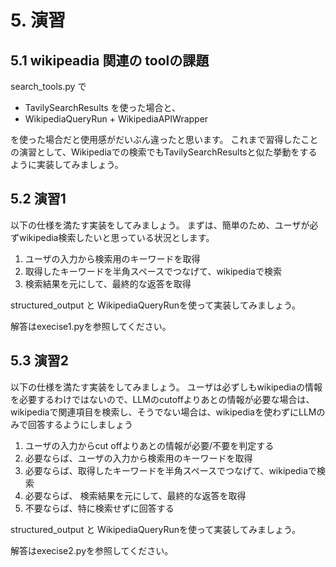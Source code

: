 # 5. 演習

## 5.1 wikipeadia 関連の toolの課題

search_tools.py で
- TavilySearchResults を使った場合と、
- WikipediaQueryRun + WikipediaAPIWrapper

を使った場合だと使用感がだいぶん違ったと思います。
これまで習得したことの演習として、Wikipediaでの検索でもTavilySearchResultsと似た挙動をするように実装してみましょう。



## 5.2 演習1
以下の仕様を満たす実装をしてみましょう。
まずは、簡単のため、ユーザが必ずwikipedia検索したいと思っている状況とします。

1. ユーザの入力から検索用のキーワードを取得
2. 取得したキーワードを半角スペースでつなげて、wikipediaで検索
3. 検索結果を元にして、最終的な返答を取得

structured_output と WikipediaQueryRunを使って実装してみましょう。

解答はexecise1.pyを参照してください。


## 5.3 演習2

以下の仕様を満たす実装をしてみましょう。
ユーザは必ずしもwikipediaの情報を必要するわけではないので、LLMのcutoffよりあとの情報が必要な場合は、wikipediaで関連項目を検索し、そうでない場合は、wikipediaを使わずにLLMのみで回答するようにしましょう

1. ユーザの入力からcut offよりあとの情報が必要/不要を判定する
2. 必要ならば、ユーザの入力から検索用のキーワードを取得
3. 必要ならば、取得したキーワードを半角スペースでつなげて、wikipediaで検索
4. 必要ならば、 検索結果を元にして、最終的な返答を取得
5. 不要ならば、特に検索せずに回答する

structured_output と WikipediaQueryRunを使って実装してみましょう。

解答はexecise2.pyを参照してください。


